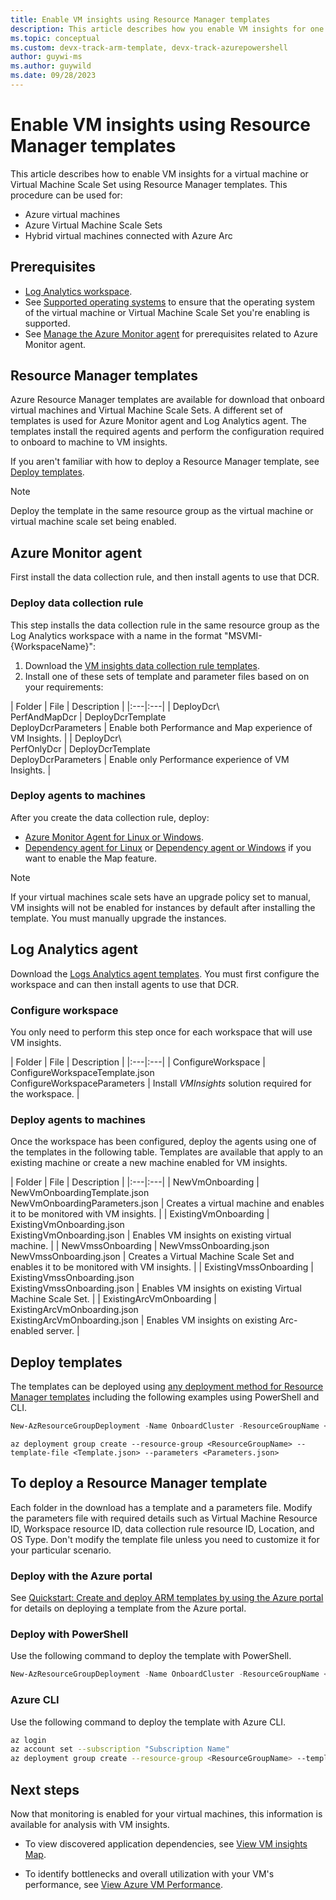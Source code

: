 ```yaml
---
title: Enable VM insights using Resource Manager templates
description: This article describes how you enable VM insights for one or more Azure virtual machines or Virtual Machine Scale Sets by using Azure PowerShell or Azure Resource Manager templates.
ms.topic: conceptual
ms.custom: devx-track-arm-template, devx-track-azurepowershell
author: guywi-ms
ms.author: guywild
ms.date: 09/28/2023
---
```


# Enable VM insights using Resource Manager templates
This article describes how to enable VM insights for a virtual machine or Virtual Machine Scale Set using Resource Manager templates. This procedure can be used for:

- Azure virtual machines
- Azure Virtual Machine Scale Sets
- Hybrid virtual machines connected with Azure Arc

## Prerequisites

- [Log Analytics workspace](./vminsights-configure-workspace.md).
- See [Supported operating systems](./vminsights-enable-overview.md#supported-operating-systems) to ensure that the operating system of the virtual machine or Virtual Machine Scale Set you're enabling is supported. 
- See [Manage the Azure Monitor agent](../agents/azure-monitor-agent-manage.md#prerequisites) for prerequisites related to Azure Monitor agent.

## Resource Manager templates
Azure Resource Manager templates are available for download that onboard virtual machines and Virtual Machine Scale Sets. A different set of templates is used for Azure Monitor agent and Log Analytics agent. The templates install the required agents and perform the configuration required to onboard to machine to VM insights.

If you aren't familiar with how to deploy a Resource Manager template, see [Deploy templates](#deploy-templates).

>[!NOTE]
>Deploy the template in the same resource group as the virtual machine or virtual machine scale set being enabled.

## Azure Monitor agent
 First install the data collection rule, and then install agents to use that DCR. 

###  Deploy data collection rule

This step installs the data collection rule in the same resource group as the Log Analytics workspace with a name in the format "MSVMI-{WorkspaceName}":

1. Download the [VM insights data collection rule templates](https://github.com/Azure/AzureMonitorForVMs-ArmTemplates/releases/download/vmi_ama_ga/DeployDcr.zip).
1. Install one of these sets of template and parameter files based on on your requirements:

  | Folder | File | Description |
  |:---|:---|
  | DeployDcr\\<br>PerfAndMapDcr | DeployDcrTemplate<br>DeployDcrParameters | Enable both Performance and Map experience of VM Insights. |
  | DeployDcr\\<br>PerfOnlyDcr | DeployDcrTemplate<br>DeployDcrParameters | Enable only Performance experience of VM Insights. |


### Deploy agents to machines

After you create the data collection rule, deploy:

- [Azure Monitor Agent for Linux or Windows](../../agents/resource-manager-agent?tabs=json#azure-monitor-agent).
- [Dependency agent for Linux](../../virtual-machines/extensions/agent-dependency-linux.md) or [Dependency agent or Windows](../../virtual-machines/extensions/agent-dependency-windows.md) if you want to enable the Map feature. 
  
> [!NOTE]
> If your virtual machines scale sets have an upgrade policy set to manual, VM insights will not be enabled for instances by default after installing the template. You must manually upgrade the instances.

## Log Analytics agent
Download the [Logs Analytics agent templates](https://aka.ms/VmInsightsARMTemplates). You must first configure the workspace and can then install agents to use that DCR.

### Configure workspace
You only need to perform this step once for each workspace that will use VM insights.


| Folder | File | Description |
|:---|:---|
| ConfigureWorkspace | ConfigureWorkspaceTemplate.json<br>ConfigureWorkspaceParameters | Install *VMInsights* solution required for the workspace. |

### Deploy agents to machines
Once the workspace has been configured, deploy the agents using one of the templates in the following table. Templates are available that apply to an existing machine or create a new machine enabled for VM insights.


| Folder | File | Description |
|:---|:---|
| NewVmOnboarding | NewVmOnboardingTemplate.json<br>NewVmOnboardingParameters.json | Creates a virtual machine and enables it to be monitored with VM insights. |
| ExistingVmOnboarding | ExistingVmOnboarding.json<br>ExistingVmOnboarding.json | Enables VM insights on existing virtual machine. |
| NewVmssOnboarding | NewVmssOnboarding.json<br>NewVmssOnboarding.json | Creates a Virtual Machine Scale Set and enables it to be monitored with VM insights. |
| ExistingVmssOnboarding | ExistingVmssOnboarding.json<br>ExistingVmssOnboarding.json | Enables VM insights on existing Virtual Machine Scale Set. |
| ExistingArcVmOnboarding | ExistingArcVmOnboarding.json<br>ExistingArcVmOnboarding.json | Enables VM insights on existing Arc-enabled server. |


## Deploy templates
The templates can be deployed using [any deployment method for Resource Manager templates](../../azure-resource-manager/templates/deploy-powershell.md) including the following examples using PowerShell and CLI.

```powershell
New-AzResourceGroupDeployment -Name OnboardCluster -ResourceGroupName <ResourceGroupName> -TemplateFile <Template.json> -TemplateParameterFile <Parameters.json>
```


```azurecli
az deployment group create --resource-group <ResourceGroupName> --template-file <Template.json> --parameters <Parameters.json>
```

## To deploy a Resource Manager template
Each folder in the download has a template and a parameters file. Modify the parameters file with required details such as Virtual Machine Resource ID, Workspace resource ID, data collection rule resource ID, Location, and OS Type. Don't modify the template file unless you need to customize it for your particular scenario.

### Deploy with the Azure portal
See  [Quickstart: Create and deploy ARM templates by using the Azure portal](../../azure-resource-manager/resource-manager-quickstart-create-templates-use-the-portal.md) for details on deploying a template from the Azure portal.

### Deploy with PowerShell
Use the following command to deploy the template with PowerShell.

```PowerShell
New-AzResourceGroupDeployment -Name OnboardCluster -ResourceGroupName <ResourceGroupName> -TemplateFile <Template.json> -TemplateParameterFile <Parameters.json>
```

### Azure CLI
Use the following command to deploy the template with Azure CLI.

```sh
az login
az account set --subscription "Subscription Name"
az deployment group create --resource-group <ResourceGroupName> --template-file <Template.json> --parameters <Parameters.json>
```




## Next steps

Now that monitoring is enabled for your virtual machines, this information is available for analysis with VM insights.

- To view discovered application dependencies, see [View VM insights Map](vminsights-maps.md).

- To identify bottlenecks and overall utilization with your VM's performance, see [View Azure VM Performance](vminsights-performance.md).

